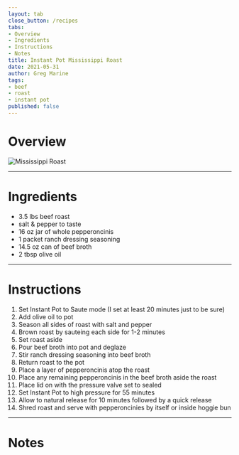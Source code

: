 ```yaml
---
layout: tab
close_button: /recipes
tabs:
- Overview
- Ingredients
- Instructions
- Notes
title: Instant Pot Mississippi Roast
date: 2021-05-31
author: Greg Marine
tags: 
- beef
- roast
- instant pot
published: false
---
```


# Overview



![Mississippi Roast](/assets/img/collections/recipes/instant-pot-pork-chops/instant-pot-pork-chops.jpg "Mississippi Roast")

<!--more-->

---

# Ingredients

- 3.5 lbs beef roast
- salt & pepper to taste
- 16 oz jar of whole pepperoncinis
- 1 packet ranch dressing seasoning
- 14.5 oz can of beef broth
- 2 tbsp olive oil

---

# Instructions

1. Set Instant Pot to Saute mode (I set at least 20 minutes just to be sure)
2. Add olive oil to pot
3. Season all sides of roast with salt and pepper
5. Brown roast by sauteing each side for 1-2 minutes
6. Set roast aside
7. Pour beef broth into pot and deglaze
8. Stir ranch dressing seasoning into beef broth 
9. Return roast to the pot
10. Place a layer of pepperoncinis atop the roast
11. Place any remaining pepperoncinis in the beef broth aside the roast
12. Place lid on with the pressure valve set to sealed
13. Set Instant Pot to high pressure for 55 minutes
14. Allow to natural release for 10 minutes followed by a quick release
15. Shred roast and serve with pepperoncinies by itself or inside hoggie bun

---

# Notes

